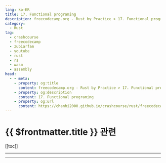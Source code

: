 ```yaml
---
lang: ko-KR
title: 17. Functional programing
description: freecodecamp.org - Rust by Practice > 17. Functional programing
category: 
  - Rust
tag: 
  - crashcourse
  - freecodecamp
  - zubiarfan
  - youtube
  - rust
  - rs
  - wasm
  - assembly
head:
  - - meta:
    - property: og:title
      content: freecodecamp.org - Rust by Practice > 17. Functional programing
    - property: og:description
      content: 17. Functional programing
    - property: og:url
      content: https://chanhi2000.github.io/crashcourse/rust/freecodecamp-rust-by-practice/17.html
---
```


# {{ $frontmatter.title }} 관련

[[toc]]

---

---

<TagLinks />